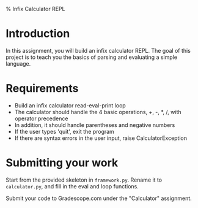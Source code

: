 % Infix Calculator REPL

# Introduction

In this assignment, you will build an infix calculator REPL. The goal
of this project is to teach you the basics of parsing and evaluating a
simple language.

# Requirements

* Build an infix calculator read-eval-print loop
* The calculator should handle the 4 basic operations, +, -, *, /, with operator precedence
* In addition, it should handle parentheses and negative numbers
* If the user types 'quit', exit the program
* If there are syntax errors in the user input, raise CalculatorException

# Submitting your work

Start from the provided skeleton in `framework.py`. Rename it to
`calculator.py`, and fill in the eval and loop functions.

Submit your code to Gradescope.com under the "Calculator" assignment.
